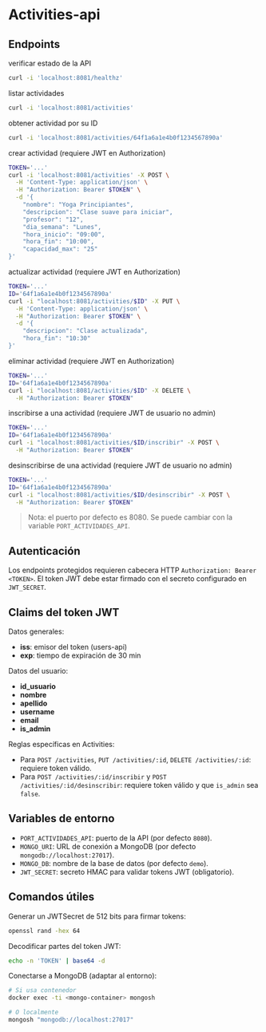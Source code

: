 # Activities-api

## Endpoints

verificar estado de la API

```bash
curl -i 'localhost:8081/healthz'
```

listar actividades

```bash
curl -i 'localhost:8081/activities'
```

obtener actividad por su ID

```bash
curl -i 'localhost:8081/activities/64f1a6a1e4b0f1234567890a'
```

crear actividad (requiere JWT en Authorization)

```bash
TOKEN='...'
curl -i 'localhost:8081/activities' -X POST \
  -H 'Content-Type: application/json' \
  -H "Authorization: Bearer $TOKEN" \
  -d '{
    "nombre": "Yoga Principiantes",
    "descripcion": "Clase suave para iniciar",
    "profesor": "12",               
    "dia_semana": "Lunes",
    "hora_inicio": "09:00",
    "hora_fin": "10:00",
    "capacidad_max": "25"
}'
```

actualizar actividad (requiere JWT en Authorization)

```bash
TOKEN='...'
ID='64f1a6a1e4b0f1234567890a'
curl -i "localhost:8081/activities/$ID" -X PUT \
  -H 'Content-Type: application/json' \
  -H "Authorization: Bearer $TOKEN" \
  -d '{
    "descripcion": "Clase actualizada",
    "hora_fin": "10:30"
}'
```

eliminar actividad (requiere JWT en Authorization)

```bash
TOKEN='...'
ID='64f1a6a1e4b0f1234567890a'
curl -i "localhost:8081/activities/$ID" -X DELETE \
  -H "Authorization: Bearer $TOKEN"
```

inscribirse a una actividad (requiere JWT de usuario no admin)

```bash
TOKEN='...'
ID='64f1a6a1e4b0f1234567890a'
curl -i "localhost:8081/activities/$ID/inscribir" -X POST \
  -H "Authorization: Bearer $TOKEN"
```

desinscribirse de una actividad (requiere JWT de usuario no admin)

```bash
TOKEN='...'
ID='64f1a6a1e4b0f1234567890a'
curl -i "localhost:8081/activities/$ID/desinscribir" -X POST \
  -H "Authorization: Bearer $TOKEN"
```

> Nota: el puerto por defecto es 8080. Se puede cambiar con la variable `PORT_ACTIVIDADES_API`.

## Autenticación

Los endpoints protegidos requieren cabecera HTTP `Authorization: Bearer <TOKEN>`.
El token JWT debe estar firmado con el secreto configurado en `JWT_SECRET`.

## Claims del token JWT

Datos generales:

- **iss**: emisor del token (users-api)
- **exp**: tiempo de expiración de 30 min

Datos del usuario:

- **id_usuario**
- **nombre**
- **apellido**
- **username**
- **email**
- **is_admin**

Reglas específicas en Activities:

- Para `POST /activities`, `PUT /activities/:id`, `DELETE /activities/:id`: requiere token válido.
- Para `POST /activities/:id/inscribir` y `POST /activities/:id/desinscribir`: requiere token válido y que `is_admin` sea `false`.

## Variables de entorno

- `PORT_ACTIVIDADES_API`: puerto de la API (por defecto `8080`).
- `MONGO_URI`: URL de conexión a MongoDB (por defecto `mongodb://localhost:27017`).
- `MONGO_DB`: nombre de la base de datos (por defecto `demo`).
- `JWT_SECRET`: secreto HMAC para validar tokens JWT (obligatorio).

## Comandos útiles

Generar un JWTSecret de 512 bits para firmar tokens:

```bash
openssl rand -hex 64
```

Decodificar partes del token JWT:

```bash
echo -n 'TOKEN' | base64 -d
```

Conectarse a MongoDB (adaptar al entorno):

```bash
# Si usa contenedor
docker exec -ti <mongo-container> mongosh

# O localmente
mongosh "mongodb://localhost:27017"
```


